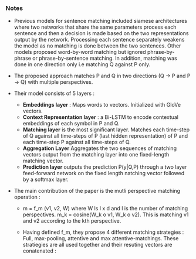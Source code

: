 ### Notes

* Previous models for sentence matching included siamese architectures where two networks that share the same parameters process each sentence and then a decision is made based on the two representations output by the network. Processing each sentence separately weakens the model as no matching is done between the two sentences. Other models proposed word-by-word matching but ignored phrase-by-phrase or phrase-by-sentence matching. In addition, matching was done in one direction only i.e matching Q against P only.
* The proposed approach matches P and Q in two directions (Q -> P and P -> Q) with multiple perspectives.
* Their model consists of 5 layers : 

    * **Embeddings layer** : Maps words to vectors. Initialized with GloVe vectors.
    * **Context Representation layer** : a Bi-LSTM to encode contextual embeddings of each symbol in P and Q.
    * **Matching layer** is the most significant layer. Matches each time-step of Q against all time-steps of P (last hidden         representation) of P and each time-step P against all time-steps of Q.
    * **Aggregation Layer** Aggregates the two sequences of matching vectors output from the matching layer into one fixed-length matching vector.
    * **Prediction layer** outputs the prediction P(y|Q,P) through a two layer feed-forward network on the fixed length natching vector followed by a softmax layer.
   
* The main contribution of the paper is the mutli perspective matching operation :
    * m = f_m (v1, v2, W) where W ls l x d and l is the number of matching perspectives. m_k = cosine(W_k o v1, W_k o v2). This is matching v1 and v2 according to the kth perspective.
    
   * Having defined  f_m, they propose 4 different matching strategies : Full, max-pooling, attentive and max attentive-matchings. These stratiegies are all used together and their resuting vectors are conatenated :
   
   
 
   
